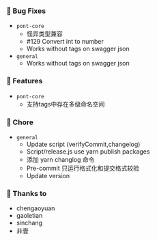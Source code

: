 ### 🐛 Bug Fixes

- `pont-core`
  - 怪异类型兼容
  - #129 Convert int to number
  - Works without tags on swagger json
- `general`
  - Works without tags on swagger json


### 🚀 Features

- `pont-core`
  - 支持tags中存在多级命名空间


### 🏡 Chore

- `general`
  - Update script (verifyCommit,changelog)
  - Script/release.js use yarn publish packages
  - 添加 yarn changlog 命令
  - Pre-commit 只运行格式化和提交格式较验
  - Update version


### 💖 Thanks to

- chengaoyuan
- gaoletian
- sinchang
- 非壹